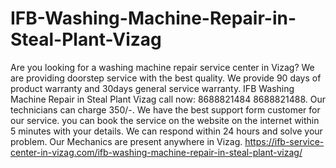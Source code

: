# IFB-Washing-Machine-Repair-in-Steal-Plant-Vizag
 Are you looking for a washing machine repair service center in Vizag? We are providing doorstep service with the best quality. We provide 90 days of product warranty and 30days general service warranty. IFB Washing Machine Repair in Steal Plant Vizag call now: 8688821484 8688821488. Our technicians can charge 350/-. We have the best support form customer for our service. you can book the service on the website on the internet within 5 minutes with your details. We can respond within 24 hours and solve your problem. Our Mechanics are present anywhere in Vizag. https://ifb-service-center-in-vizag.com/ifb-washing-machine-repair-in-steal-plant-vizag/
